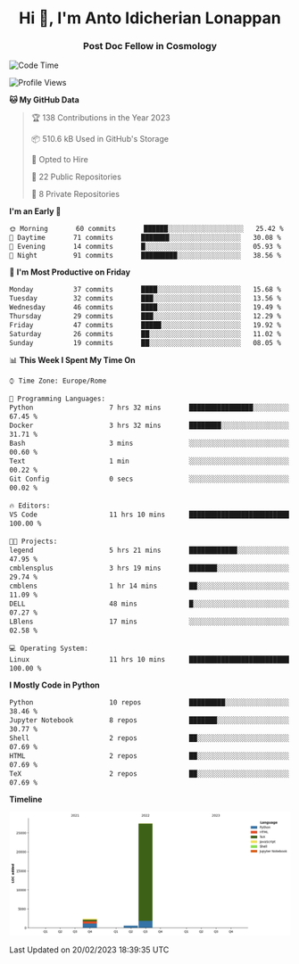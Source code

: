 
<h1 align="center">Hi 👋, I'm Anto Idicherian Lonappan</h1>
<h3 align="center">Post Doc Fellow in Cosmology</h3>

<!--START_SECTION:waka-->
![Code Time](http://img.shields.io/badge/Code%20Time-163%20hrs%2058%20mins-blue)

![Profile Views](http://img.shields.io/badge/Profile%20Views-2-blue)

**🐱 My GitHub Data** 

> 🏆 138 Contributions in the Year 2023
 > 
> 📦 510.6 kB Used in GitHub's Storage 
 > 
> 💼 Opted to Hire
 > 
> 📜 22 Public Repositories 
 > 
> 🔑 8 Private Repositories  
 > 
**I'm an Early 🐤** 

```text
🌞 Morning       60 commits       ██████░░░░░░░░░░░░░░░░░░░   25.42 % 
🌆 Daytime       71 commits       ███████░░░░░░░░░░░░░░░░░░   30.08 % 
🌃 Evening       14 commits       █░░░░░░░░░░░░░░░░░░░░░░░░   05.93 % 
🌙 Night         91 commits       █████████░░░░░░░░░░░░░░░░   38.56 % 

```
📅 **I'm Most Productive on Friday** 

```text
Monday          37 commits       ████░░░░░░░░░░░░░░░░░░░░░   15.68 % 
Tuesday         32 commits       ███░░░░░░░░░░░░░░░░░░░░░░   13.56 % 
Wednesday       46 commits       ████░░░░░░░░░░░░░░░░░░░░░   19.49 % 
Thursday        29 commits       ███░░░░░░░░░░░░░░░░░░░░░░   12.29 % 
Friday          47 commits       █████░░░░░░░░░░░░░░░░░░░░   19.92 % 
Saturday        26 commits       ██░░░░░░░░░░░░░░░░░░░░░░░   11.02 % 
Sunday          19 commits       ██░░░░░░░░░░░░░░░░░░░░░░░   08.05 % 

```


📊 **This Week I Spent My Time On** 

```text
⌚︎ Time Zone: Europe/Rome

💬 Programming Languages: 
Python                   7 hrs 32 mins       ████████████████░░░░░░░░░   67.45 % 
Docker                   3 hrs 32 mins       ████████░░░░░░░░░░░░░░░░░   31.71 % 
Bash                     3 mins              ░░░░░░░░░░░░░░░░░░░░░░░░░   00.60 % 
Text                     1 min               ░░░░░░░░░░░░░░░░░░░░░░░░░   00.22 % 
Git Config               0 secs              ░░░░░░░░░░░░░░░░░░░░░░░░░   00.02 % 

🔥 Editors: 
VS Code                  11 hrs 10 mins      █████████████████████████   100.00 % 

🐱‍💻 Projects: 
legend                   5 hrs 21 mins       ████████████░░░░░░░░░░░░░   47.95 % 
cmblensplus              3 hrs 19 mins       ███████░░░░░░░░░░░░░░░░░░   29.74 % 
cmblens                  1 hr 14 mins        ██░░░░░░░░░░░░░░░░░░░░░░░   11.09 % 
DELL                     48 mins             █░░░░░░░░░░░░░░░░░░░░░░░░   07.27 % 
LBlens                   17 mins             ░░░░░░░░░░░░░░░░░░░░░░░░░   02.58 % 

💻 Operating System: 
Linux                    11 hrs 10 mins      █████████████████████████   100.00 % 

```

**I Mostly Code in Python** 

```text
Python                   10 repos            █████████░░░░░░░░░░░░░░░░   38.46 % 
Jupyter Notebook         8 repos             ███████░░░░░░░░░░░░░░░░░░   30.77 % 
Shell                    2 repos             ██░░░░░░░░░░░░░░░░░░░░░░░   07.69 % 
HTML                     2 repos             ██░░░░░░░░░░░░░░░░░░░░░░░   07.69 % 
TeX                      2 repos             ██░░░░░░░░░░░░░░░░░░░░░░░   07.69 % 

```


**Timeline**

![Chart not found](https://raw.githubusercontent.com/antolonappan/antolonappan/main/charts/bar_graph.png) 


 Last Updated on 20/02/2023 18:39:35 UTC
<!--END_SECTION:waka-->
